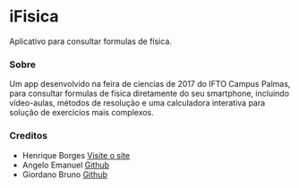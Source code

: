 # iFisica
Aplicativo para consultar formulas de física.

### Sobre
Um app desenvolvido na feira de ciencias de 2017 do IFTO Campus Palmas, para consultar formulas de física diretamente do seu smartphone, incluindo vídeo-aulas, métodos de resolução e uma calculadora interativa para solução de exercicíos mais complexos.

### Creditos
* Henrique Borges [Visite o site](https://henrique.github.io)
* Angelo Emanuel [Github](https://github.com/angeloecw)
* Giordano Bruno [Github](https://github.com/GiordanoBrandao-NSI)
